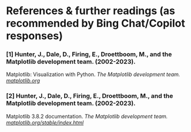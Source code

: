 # References & further readings (as recommended by Bing Chat/Copilot responses)
### [1] Hunter, J., Dale, D., Firing, E., Droettboom, M., and the Matplotlib development team. (2002-2023). 
Matplotlib: Visualization with Python. _The Matplotlib development team._ _[matplotlib.org](https://matplotlib.org/)_

### [2] Hunter, J., Dale, D., Firing, E., Droettboom, M., and the Matplotlib development team. (2002-2023). 
Matplotlib 3.8.2 documentation. _The Matplotlib development team._ _[matplotlib.org/stable/index.html](https://matplotlib.org/stable/index.html)_
